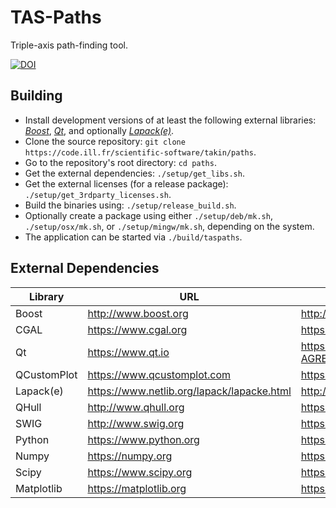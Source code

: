 # TAS-Paths
Triple-axis path-finding tool.

[![DOI](https://zenodo.org/badge/DOI/10.5281/zenodo.4625649.svg)](https://doi.org/10.5281/zenodo.4625649)


## Building
- Install development versions of at least the following external libraries: [*Boost*](https://www.boost.org/), [*Qt*](https://www.qt.io/), and optionally [*Lapack(e)*](https://www.netlib.org/lapack/).
- Clone the source repository: `git clone https://code.ill.fr/scientific-software/takin/paths`.
- Go to the repository's root directory: `cd paths`.
- Get the external dependencies: `./setup/get_libs.sh`.
- Get the external licenses (for a release package): `./setup/get_3rdparty_licenses.sh`.
- Build the binaries using: `./setup/release_build.sh`.
- Optionally create a package using either `./setup/deb/mk.sh`, `./setup/osx/mk.sh`, or `./setup/mingw/mk.sh`, depending on the system.
- The application can be started via `./build/taspaths`.


## External Dependencies
|Library     |URL                                        |License URL                                                          |
|------------|-------------------------------------------|---------------------------------------------------------------------|
|Boost       |http://www.boost.org                       |http://www.boost.org/LICENSE_1_0.txt                                 |
|CGAL        |https://www.cgal.org                       |https://github.com/CGAL/cgal/blob/master/Installation/LICENSE        |
|Qt          |https://www.qt.io                          |https://github.com/qt/qt5/blob/dev/LICENSE.QT-LICENSE-AGREEMENT      |
|QCustomPlot |https://www.qcustomplot.com                |https://gitlab.com/DerManu/QCustomPlot/-/raw/master/GPL.txt          |
|Lapack(e)   |https://www.netlib.org/lapack/lapacke.html |http://www.netlib.org/lapack/LICENSE.txt                             |
|QHull       |http://www.qhull.org                       |https://github.com/qhull/qhull/blob/master/COPYING.txt               |
|SWIG        |http://www.swig.org                        |https://github.com/swig/swig/blob/master/LICENSE                     |
|Python      |https://www.python.org                     |https://github.com/python/cpython/blob/main/Doc/license.rst          |
|Numpy       |https://numpy.org                          |https://github.com/numpy/numpy/blob/main/LICENSE.txt                 |
|Scipy       |https://www.scipy.org                      |https://github.com/scipy/scipy/blob/master/LICENSE.txt               |
|Matplotlib  |https://matplotlib.org                     |https://github.com/matplotlib/matplotlib/blob/master/LICENSE/LICENSE |
